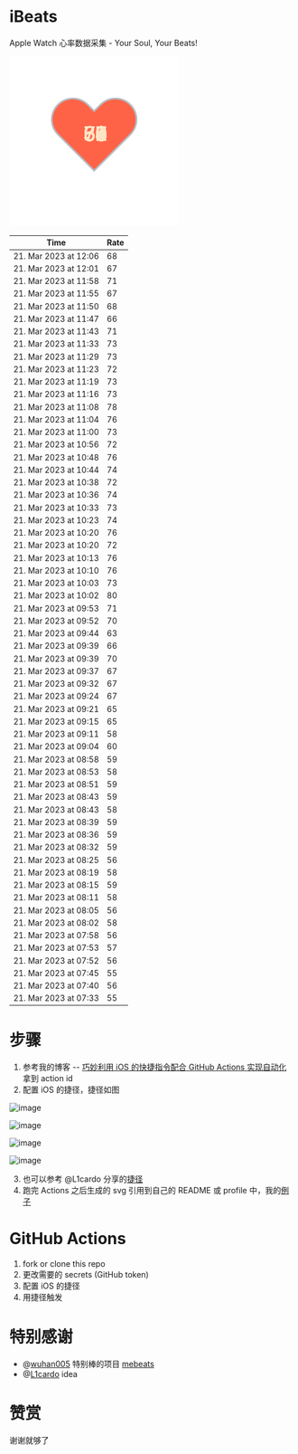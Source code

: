 # iBeats
Apple Watch 心率数据采集 - Your Soul, Your Beats!

![](./files/heart.svg)

<!--START_SECTION:my_heart_rate-->
| Time | Rate | 
 | ---- | ---- | 
| 21. Mar 2023 at 12:06 | 68 |
| 21. Mar 2023 at 12:01 | 67 |
| 21. Mar 2023 at 11:58 | 71 |
| 21. Mar 2023 at 11:55 | 67 |
| 21. Mar 2023 at 11:50 | 68 |
| 21. Mar 2023 at 11:47 | 66 |
| 21. Mar 2023 at 11:43 | 71 |
| 21. Mar 2023 at 11:33 | 73 |
| 21. Mar 2023 at 11:29 | 73 |
| 21. Mar 2023 at 11:23 | 72 |
| 21. Mar 2023 at 11:19 | 73 |
| 21. Mar 2023 at 11:16 | 73 |
| 21. Mar 2023 at 11:08 | 78 |
| 21. Mar 2023 at 11:04 | 76 |
| 21. Mar 2023 at 11:00 | 73 |
| 21. Mar 2023 at 10:56 | 72 |
| 21. Mar 2023 at 10:48 | 76 |
| 21. Mar 2023 at 10:44 | 74 |
| 21. Mar 2023 at 10:38 | 72 |
| 21. Mar 2023 at 10:36 | 74 |
| 21. Mar 2023 at 10:33 | 73 |
| 21. Mar 2023 at 10:23 | 74 |
| 21. Mar 2023 at 10:20 | 76 |
| 21. Mar 2023 at 10:20 | 72 |
| 21. Mar 2023 at 10:13 | 76 |
| 21. Mar 2023 at 10:10 | 76 |
| 21. Mar 2023 at 10:03 | 73 |
| 21. Mar 2023 at 10:02 | 80 |
| 21. Mar 2023 at 09:53 | 71 |
| 21. Mar 2023 at 09:52 | 70 |
| 21. Mar 2023 at 09:44 | 63 |
| 21. Mar 2023 at 09:39 | 66 |
| 21. Mar 2023 at 09:39 | 70 |
| 21. Mar 2023 at 09:37 | 67 |
| 21. Mar 2023 at 09:32 | 67 |
| 21. Mar 2023 at 09:24 | 67 |
| 21. Mar 2023 at 09:21 | 65 |
| 21. Mar 2023 at 09:15 | 65 |
| 21. Mar 2023 at 09:11 | 58 |
| 21. Mar 2023 at 09:04 | 60 |
| 21. Mar 2023 at 08:58 | 59 |
| 21. Mar 2023 at 08:53 | 58 |
| 21. Mar 2023 at 08:51 | 59 |
| 21. Mar 2023 at 08:43 | 59 |
| 21. Mar 2023 at 08:43 | 58 |
| 21. Mar 2023 at 08:39 | 59 |
| 21. Mar 2023 at 08:36 | 59 |
| 21. Mar 2023 at 08:32 | 59 |
| 21. Mar 2023 at 08:25 | 56 |
| 21. Mar 2023 at 08:19 | 58 |
| 21. Mar 2023 at 08:15 | 59 |
| 21. Mar 2023 at 08:11 | 58 |
| 21. Mar 2023 at 08:05 | 56 |
| 21. Mar 2023 at 08:02 | 58 |
| 21. Mar 2023 at 07:58 | 56 |
| 21. Mar 2023 at 07:53 | 57 |
| 21. Mar 2023 at 07:52 | 56 |
| 21. Mar 2023 at 07:45 | 55 |
| 21. Mar 2023 at 07:40 | 56 |
| 21. Mar 2023 at 07:33 | 55 |

<!--END_SECTION:my_heart_rate-->

# 步骤
1. 参考我的博客 -- [巧妙利用 iOS 的快捷指令配合 GitHub Actions 实现自动化](https://github.com/yihong0618/gitblog/issues/198) 拿到 action id
2. 配置 iOS 的捷径，捷径如图

![image](https://user-images.githubusercontent.com/15976103/122154218-0db0b480-ce97-11eb-93bb-5aec07c558dc.png)

![image](https://user-images.githubusercontent.com/15976103/122154236-186b4980-ce97-11eb-8e4b-70551a0391ae.png)

![image](https://user-images.githubusercontent.com/15976103/122154268-2d47dd00-ce97-11eb-902e-3acf292265a9.png)

![image](https://user-images.githubusercontent.com/15976103/122174055-fa144680-ceb4-11eb-9be2-3eb83cd516f7.png)

3. 也可以参考 @L1cardo 分享的[捷径](https://www.icloud.com/shortcuts/6ab6047b459c41ad822ad6b94b1c03d4)
4. 跑完 Actions 之后生成的 svg 引用到自己的 README 或 profile 中，我的[例子](https://github.com/yihong0618) 

# GitHub Actions

1. fork or clone this repo
2. 更改需要的 secrets (GitHub token)
3. 配置 iOS 的捷径
4. 用捷径触发

# 特别感谢
- @[wuhan005](https://github.com/wuhan005) 特别棒的项目 [mebeats](https://github.com/wuhan005/mebeats)
- @[L1cardo](https://github.com/L1cardo) idea

# 赞赏
谢谢就够了
